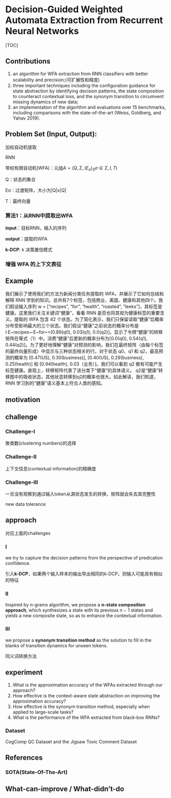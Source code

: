 # Decision-Guided Weighted Automata Extraction from Recurrent Neural Networks

[TOC]



## Contributions

1. an algorithm for WFA extraction from RNN classifiers with better scalability and precision;(可扩展性和精度) 
2. three important techniques including the configuration guidance for state abstraction by identifying decision patterns, the state composition to counteract contextual loss, and the synonym transition to circumvent missing dynamics of new data; 
3. an implementation of the algorithm and evaluations over 15 benchmarks, including comparisons with the state-of-the-art (Weiss, Goldberg, and Yahav 2019).

## Problem Set (Input, Output):

加权自动机提取

RNN



带权有限自动机(WFA)：元组$A=(Q,\Sigma,(E_\sigma)_S{\sigma \in \Sigma},I,T)$

Q：状态的集合

Eσ：过渡矩阵，大小为|Q|x|Q|

T：最终向量

### 算法1：从RNN中提取出WFA

**input**：目标RNN，输入的序列

**output**：提取的WFA



**k-DCP**: k 决策置信模式

### 增强 WFA 的上下文表征



## Example

我们展示了使用我们的方法为新闻分类任务提取的 WFA，并展示了它如何总结和解释 RNN 学到的知识。总共有7个标签，包括商业、美国、健康和其他四个。我们假设输入序列 w = [“recipes”, “for”, “health”, “roasted”, “leeks”]，其标签是健康。这里我们关注关键词“健康”，看看 RNN 是否也将其视为健康标签的重要含义。提取的 WFA 包含 42 个状态。为了简化表示，我们只保留读取“健康”后概率分布受影响最大的三个状态。我们假设“健康”之前状态的概率分布是 I·E~recipes~·E~for~=[0.89(q0), 0.03(q1), 0.0(q2)]。显示了令牌“健康”的转移矩阵在等式（1）中。消费“健康”后更新的概率分布为[0.0(q0), 0.54(q1), 0.44(q2)]。为了更好地理解“健康”对预测的影响，我们在最终矩阵（由每个标签的最终向量形成）中显示与三种状态相关的行。对于状态 q0、q1 和 q2，最高预测的概率为 [0.47(US), 0.30(business)], [0.40(US), 0.29(business), 0.25(health)] 和 [0.94(health), 0.03（业务）]。我们可以看到 q2 极有可能产生标签健康。直观上，转移矩阵代表了该分类下“健康”的具体语义。 q2是“健康”转移图中的吸收状态，其他状态转移到q2的概率也很大。如此解读，我们知道，RNN 学习到的“健康”语义基本上符合人类的感知。


## motivation



## challenge

### Challenge-I

聚类数(clustering numbers)的选择

### Challenge-II

上下文信息(contextual information)的精确度

### Challenge-III

一旦没有观察到通过输入token从源状态发生的转换，矩阵就会失去其完整性

new data tolerance



## approach

对应上面的challenges

### I

we try to capture the decision patterns from the perspective of predication confidence.

引入**k-DCP**，如果两个输入样本的输出导出相同的k-DCP，则输入可能具有相似的特征

### II

Inspired by n-grams algorithm, we propose a **n-state composition approach**, which synthesizes a state with its previous n − 1 states and yields a new composite state, so as to enhance the contextual information.

### III

we propose a **synonym transition method** as the solution to fill in the blanks of transition dynamics for unseen tokens.

同义词转换方法

## experiment

1. What is the approximation accuracy of the WFAs extracted through our approach?
2. How effective is the context-aware state abstraction on improving the approximation accuracy? 
3. How effective is the synonym transition method, especially when applied to large-scale tasks? 
4. What is the performance of the WFA extracted from black-box RNNs?

### Dataset

CogComp QC Dataset and the Jigsaw Toxic Comment Dataset

## References




### SOTA(State-Of-The-Art)



## What-can-improve / What-didn’t-do


